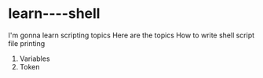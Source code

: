 # learn----shell
 
I'm gonna learn scripting topics
Here are the topics
How to write shell script file
printing
1. Variables
2. Token

